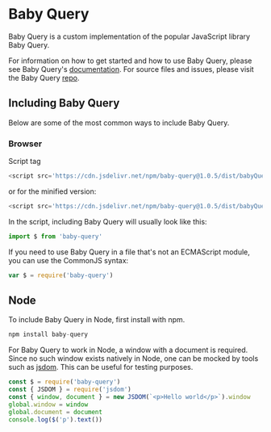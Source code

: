 # Baby Query

Baby Query is a custom implementation of the popular JavaScript library Baby Query.

For information on how to get started and how to use Baby Query, please see Baby Query's [documentation](https://robiulhr.github.io/baby-query/). For source files and issues, please visit the Baby Query [repo](https://github.com/robiulhr/baby-query).

## Including Baby Query

Below are some of the most common ways to include Baby Query.

### Browser

Script tag

```javascript
<script src='https://cdn.jsdelivr.net/npm/baby-query@1.0.5/dist/babyQuery.js'></script>
```

or for the minified version:

```javascript
<script src='https://cdn.jsdelivr.net/npm/baby-query@1.0.5/dist/babyQuery.min.js'></script>
```

In the script, including Baby Query will usually look like this:

```javascript
import $ from 'baby-query'
```

If you need to use Baby Query in a file that's not an ECMAScript module, you can use the CommonJS syntax:

```javascript
var $ = require('baby-query')
```

## Node

To include Baby Query in Node, first install with npm.

```javascript
npm install baby-query
```

For Baby Query to work in Node, a window with a document is required. Since no such window exists natively in Node, one can be mocked by tools such as [jsdom](https://github.com/jsdom/jsdom). This can be useful for testing purposes.

```javascript
const $ = require('baby-query')
const { JSDOM } = require('jsdom')
const { window, document } = new JSDOM(`<p>Hello world</p>`).window
global.window = window
global.document = document
console.log($('p').text())
```
